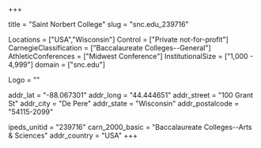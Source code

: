 
+++

title = "Saint Norbert College"
slug = "snc.edu_239716"

Locations = ["USA","Wisconsin"]
Control = ["Private not-for-profit"]
CarnegieClassification = ["Baccalaureate Colleges--General"]
AthleticConferences = ["Midwest Conference"]
InstitutionalSize = ["1,000 - 4,999"]
domain = ["snc.edu"]

Logo = ""

addr_lat = "-88.067301"
addr_long = "44.444651"
addr_street = "100 Grant St"
addr_city = "De Pere"
addr_state = "Wisconsin"
addr_postalcode = "54115-2099"

ipeds_unitid = "239716"
carn_2000_basic = "Baccalaureate Colleges--Arts & Sciences"
addr_country = "USA"
+++
    
